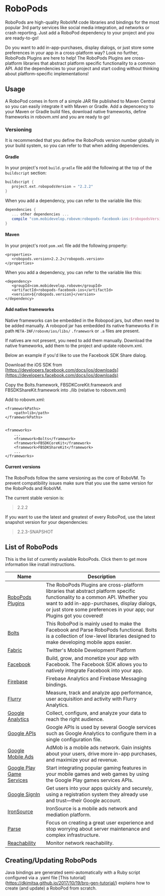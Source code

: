 # RoboPods

RoboPods are high-quality RoboVM code libraries and bindings for the most popular 3rd party services 
like social media integration, ad networks or crash reporting. Just add a RoboPod dependency to your 
project and you are ready-to-go!

Do you want to add in-app-purchases, display dialogs, or just store some preferences in your app in a cross-platform way? 
Look no further, RoboPods Plugins are here to help!
The RoboPods Plugins are cross-platform libraries that abstract platform specific functionality to a common API.
Add the dependencies to your project and start coding without thinking about platform-specific implementations!

## Usage

A RoboPod comes in form of a simple JAR file published to Maven Central so you can easily 
integrate it with Maven or Gradle.
Add a depencency to your Maven or Gradle build files, download native frameworks, define frameworks in robovm.xml and you are ready to go!

### Versioning

It is recommended that you define the RoboPods version number globally in your build system, 
so you can refer to that when adding dependencies.

#### Gradle

In your project's root `build.gradle` file add the following at the top of the `buildscript` section:

```gradle
buildscript {
   project.ext.robopodsVersion = "2.2.2"
}
```

When you add a dependency, you can refer to the variable like this:

```gradle
dependencies {
   ... other dependencies ...
   compile "com.mobidevelop.robovm:robopods-facebook-ios:$robopodsVersion"
}
```

#### Maven

In your project's root `pom.xml` file add the following property:

```maven
<properties>
   <robopods.version>2.2.2</robopods.version>
</properties>
```

When you add a dependency, you can refer to the variable like this:

```maven
<dependency>
   <groupId>com.mobidevelop.robovm</groupId>
   <artifactId>robopods-facebook-ios</artifactId>
   <version>${robopods.version}</version>
</dependency>
```

#### Add native frameworks

Native frameworks can be embedded in the Robopod jars, but often need to be added manually. A robopod jar has embedded its native frameworks if in path `META-INF/robovm/ios/libs/` `.framework` or `.a` files are present.

If natives are not present, you need to add them manually. Download the native frameworks, add them to the project and update robovm.xml.

Below an example if you'd like to use the Facebook SDK Share dialog.

Download the iOS SDK from [https://developers.facebook.com/docs/ios/downloads](https://developers.facebook.com/docs/ios/downloads)

Copy the Bolts.framework, FBSDKCoreKit.framework and FBSDKShareKit.framework
into ./lib (relative to robovm.xml)

Add to robovm.xml:
    
    <frameworkPaths>
        <path>lib</path>
    </frameworkPaths>
    
    
    <frameworks>
        ...
        <framework>Bolts</framework>
        <framework>FBSDKCoreKit</framework>
        <framework>FBSDKShareKit</framework>
        ...
    </frameworks>

#### Current versions

The RoboPods follow the same versioning as the core of RoboVM. 
To prevent compatibility issues make sure that you use the same version for the RoboPods and RoboVM.

The current stable version is:

> 2.2.2

If you want to use the latest and greatest of every RoboPod, use the latest snapshot version for your dependencies:

> 2.2.3-SNAPSHOT


## List of RoboPods

This is the list of currently available RoboPods. Click them to get more information like install instructions.

| Name                                          | Description                                                                       |
|-----------------------------------------------|-----------------------------------------------------------------------------------|
| [RoboPods Plugins](plugins/)                  | The RoboPods Plugins are cross-platform libraries that abstract platform specific functionality to a common API. Whether you want to add in-app-purchases, display dialogs, or just store some preferences in your app; our Plugins got you covered! |
| [Bolts](bolts/)                               | This RoboPod is mainly used to make the Facebook and Parse RoboPods functional. Bolts is a collection of low-level libraries designed to make developing mobile apps easier. |
| [Fabric](fabric/)                             | Twitter's Mobile Development Platform |
| [Facebook](facebook/)                         | Build, grow, and monetize your app with Facebook. The Facebook SDK allows you to natively integrate Facebook into your app. |
| [Firebase](firebase/)                         | Firebase Analytics and Firebase Messaging bindings. |
| [Flurry](flurry/)                             | Measure, track and analyze app performance, user acquisition and activity with Flurry Analytics. |
| [Google Analytics](google-analytics/)         | Collect, configure, and analyze your data to reach the right audience. |
| [Google APIs](google-apis/)                   | Google APIs is used by several Google services such as Google Analytics to configure them in a single configuration file. |
| [Google Mobile Ads](google-mobile-ads/)       | AdMob is a mobile ads network. Gain insights about your users, drive more in-app purchases, and maximize your ad revenue. |
| [Google Play Game Services](google-play-games/)| Start integrating popular gaming features in your mobile games and web games by using the Google Play games services APIs. |
| [Google SignIn](google-signin/)               | Get users into your apps quickly and securely, using a registration system they already use and trust—their Google account. |
| [IronSource](ironsource/)                     | IronSource is a mobile ads network and mediation platform. |
| [Parse](parse/)                               | Focus on creating a great user experience and stop worrying about server maintenance and complex infrastructure. |
| [Reachability](reachability/)                 | Monitor network reachability. |


## Creating/Updating RoboPods

Java bindings are generated semi-automatically with a Ruby script configured via a .yaml file [This tutorial] (https://dkimitsa.github.io/2017/10/19/bro-gen-tutorial/) explains how to create (and update) a RoboPod from scratch.
